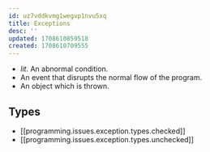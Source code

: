 ```yaml
---
id: uz7vddkvmg1wegvp1nvu5xq
title: Exceptions
desc: ''
updated: 1708610859518
created: 1708610709555
---
```


- *lit.* An abnormal condition.
- An event that disrupts the normal flow of the program.
- An object which is thrown.

## Types

- [[programming.issues.exception.types.checked]]
- [[programming.issues.exception.types.unchecked]]
